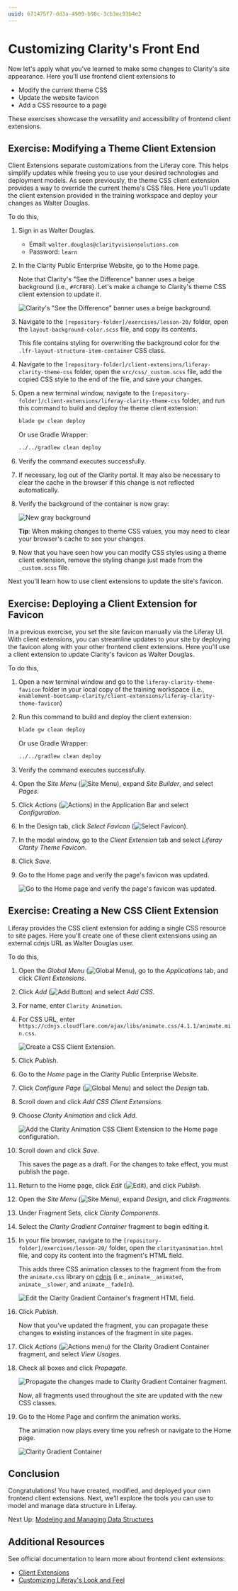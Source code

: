 ```yaml
---
uuid: 671475f7-dd3a-4909-b98c-3cb3ec93b4e2
---
```

# Customizing Clarity's Front End

<!--TASK: improve intro-->
Now let's apply what you've learned to make some changes to Clarity's site appearance. Here you'll use frontend client extensions to

* Modify the current theme CSS
* Update the website favicon
* Add a CSS resource to a page

These exercises showcase the versatility and accessibility of frontend client extensions.

## Exercise: Modifying a Theme Client Extension
<!--Exercise 20a-->

Client Extensions separate customizations from the Liferay core. This helps simplify updates while freeing you to use your desired technologies and deployment models. As seen previously, the theme CSS client extension provides a way to override the current theme's CSS files. Here you'll update the client extension provided in the training workspace and deploy your changes as Walter Douglas.

To do this,

1. Sign in as Walter Douglas.

   * Email: `walter.douglas@clarityvisionsolutions.com`
   * Password: `learn`

1. In the Clarity Public Enterprise Website, go to the Home page.

   Note that Clarity's "See the Difference" banner uses a beige background (i.e., `#FCFBF8`). Let's make a change to Clarity's theme CSS client extension to update it.

   ![Clarity's "See the Difference" banner uses a beige background.](./customizing-claritys-front-end/images/01.png)

1. Navigate to the `[repository-folder]/exercises/lesson-20/` folder, open the `layout-background-color.scss` file, and copy its contents.

   This file contains styling for overwriting the background color for the `.lfr-layout-structure-item-container` CSS class.

1. Navigate to the `[repository-folder]/client-extensions/liferay-clarity-theme-css` folder, open the `src/css/_custom.scss` file, add the copied CSS style to the end of the file, and save your changes.

1. Open a new terminal window, navigate to the `[repository-folder]/client-extensions/liferay-clarity-theme-css` folder, and run this command to build and deploy the theme client extension:

   ```bash
   blade gw clean deploy
   ```

   Or use Gradle Wrapper:

   ```bash
   ../../gradlew clean deploy
   ```

1. Verify the command executes successfully.

1. If necessary, log out of the Clarity portal. It may also be necessary to clear the cache in the browser if this change is not reflected automatically.

1. Verify the background of the container is now gray:

   ![New gray background](./customizing-claritys-front-end/images/02.png)

   **Tip**: When making changes to theme CSS values, you may need to clear your browser's cache to see your changes.

1. Now that you have seen how you can modify CSS styles using a theme client extension, remove the styling change just made from the `_custom.scss` file.

Next you'll learn how to use client extensions to update the site's favicon.

## Exercise: Deploying a Client Extension for Favicon
<!--Exercise 20b-->

In a previous exercise, you set the site favicon manually via the Liferay UI. With client extensions, you can streamline updates to your site by deploying the favicon along with your other frontend client extensions. Here you'll use a client extension to update Clarity's favicon as Walter Douglas.

To do this,

1. Open a new terminal window and go to the `liferay-clarity-theme-favicon` folder in your local copy of the training workspace (i.e., `enablement-bootcamp-clarity/client-extensions/liferay-clarity-theme-favicon`)

1. Run this command to build and deploy the client extension:

   ```bash
   blade gw clean deploy
   ```

   Or use Gradle Wrapper:

   ```bash
   ../../gradlew clean deploy
   ```

1. Verify the command executes successfully.

1. Open the *Site Menu* (![Site Menu](../../images/icon-product-menu.png)), expand *Site Builder*, and select *Pages*.

1. Click *Actions* (![Actions](../../images/icon-actions.png)) in the Application Bar and select *Configuration*.

1. In the Design tab, click *Select Favicon* (![Select Favicon](../../images/icon-change.png)).

1. In the modal window, go to the *Client Extension* tab and select *Liferay Clarity Theme Favicon*.

1. Click *Save*.

1. Go to the Home page and verify the page's favicon was updated.

   ![Go to the Home page and verify the page's favicon was updated.](./customizing-claritys-front-end/images/03.png)

## Exercise: Creating a New CSS Client Extension
<!--Exercise 20c-->

Liferay provides the CSS client extension for adding a single CSS resource to site pages. Here you'll create one of these client extensions using an external cdnjs URL as Walter Douglas user.

To do this,

1. Open the *Global Menu* (![Global Menu](../../images/icon-applications-menu.png)), go to the  *Applications* tab, and click *Client Extensions*.

1. Click *Add* (![Add Button](../../images/icon-add.png)) and select *Add CSS*.

1. For name, enter `Clarity Animation`.

1. For CSS URL, enter `https://cdnjs.cloudflare.com/ajax/libs/animate.css/4.1.1/animate.min.css`.

   ![Create a CSS Client Extension.](./customizing-claritys-front-end/images/04.png)

1. Click *Publish*.

1. Go to the *Home* page in the Clarity Public Enterprise Website.

1. Click *Configure Page* (![Global Menu](../../images/icon-cog.png)) and select the *Design* tab.

1. Scroll down and click *Add CSS Client Extensions*.

1. Choose *Clarity Animation* and click *Add*.

   ![Add the Clarity Animation CSS Client Extension to the Home page configuration.](./customizing-claritys-front-end/images/05.png)

1. Scroll down and click *Save*.

   This saves the page as a draft. For the changes to take effect, you must publish the page.

1. Return to the Home page, click *Edit* (![Edit](../../images/icon-edit.png)), and click *Publish*.

1. Open the *Site Menu* (![Site Menu](../../images/icon-product-menu.png)), expand *Design*, and click *Fragments*.

1. Under Fragment Sets, click *Clarity Components*.

1. Select the *Clarity Gradient Container* fragment to begin editing it.

1. In your file browser, navigate to the `[repository-folder]/exercises/lesson-20/` folder, open the `clarityanimation.html` file, and copy its content into the fragment's HTML field.

   This adds three CSS animation classes to the fragment from the from the `animate.css` library on [cdnjs](https://cdnjs.cloudflare.com/ajax/libs/animate.css/4.1.1/animate.min.css) (i.e., `animate__animated`, `animate__slower`, and `animate__fadeIn`).

   ![Edit the Clarity Gradient Container's fragment HTML field.](./customizing-claritys-front-end/images/06.png)

1. Click *Publish*.

   Now that you've updated the fragment, you can propagate these changes to existing instances of the fragment in site pages.

1. Click *Actions* (![Actions menu](../../images/icon-actions.png)) for the Clarity Gradient Container fragment, and select *View Usages*.

1. Check all boxes and click *Propagate*.

   ![Propagate the changes made to Clarity Gradient Container fragment.](./customizing-claritys-front-end/images/07.png)

   Now, all fragments used throughout the site are updated with the new CSS classes.

1. Go to the Home Page and confirm the animation works.

   The animation now plays every time you refresh or navigate to the Home page.

   ![Clarity Gradient Container](./customizing-claritys-front-end/images/08.png)

## Conclusion

Congratulations! You have created, modified, and deployed your own frontend client extensions. Next, we'll explore the tools you can use to model and manage data structure in Liferay.

Next Up: [Modeling and Managing Data Structures](./modeling-and-managing-data-structures.md)

## Additional Resources

See official documentation to learn more about frontend client extensions:

* [Client Extensions](https://learn.liferay.com/web/guest/w/dxp/liferay-development/client-extensions)
* [Customizing Liferay's Look and Feel](https://learn.liferay.com/web/guest/w/dxp/liferay-development/customizing-liferays-look-and-feel)
